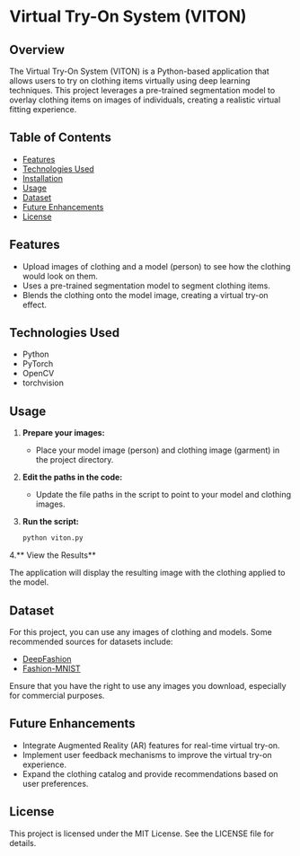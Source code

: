 # Virtual Try-On System (VITON)

## Overview

The Virtual Try-On System (VITON) is a Python-based application that allows users to try on clothing items virtually using deep learning techniques. This project leverages a pre-trained segmentation model to overlay clothing items on images of individuals, creating a realistic virtual fitting experience.

## Table of Contents

- [Features](#features)
- [Technologies Used](#technologies-used)
- [Installation](#installation)
- [Usage](#usage)
- [Dataset](#dataset)
- [Future Enhancements](#future-enhancements)
- [License](#license)

## Features

- Upload images of clothing and a model (person) to see how the clothing would look on them.
- Uses a pre-trained segmentation model to segment clothing items.
- Blends the clothing onto the model image, creating a virtual try-on effect.

## Technologies Used

- Python
- PyTorch
- OpenCV
- torchvision

## Usage

1. **Prepare your images:**
   - Place your model image (person) and clothing image (garment) in the project directory.

2. **Edit the paths in the code:**
   - Update the file paths in the script to point to your model and clothing images.

3. **Run the script:**
   ```bash
   python viton.py
4.** View the Results**

The application will display the resulting image with the clothing applied to the model.

## Dataset

For this project, you can use any images of clothing and models. Some recommended sources for datasets include:

- [DeepFashion](http://mmlab.ie.cuhk.edu.hk/projects/DeepFashion/InshopRetrieval.html)
- [Fashion-MNIST](https://github.com/zalandoresearch/fashion-mnist)

Ensure that you have the right to use any images you download, especially for commercial purposes.

## Future Enhancements

- Integrate Augmented Reality (AR) features for real-time virtual try-on.
- Implement user feedback mechanisms to improve the virtual try-on experience.
- Expand the clothing catalog and provide recommendations based on user preferences.

## License

This project is licensed under the MIT License. See the LICENSE file for details.
